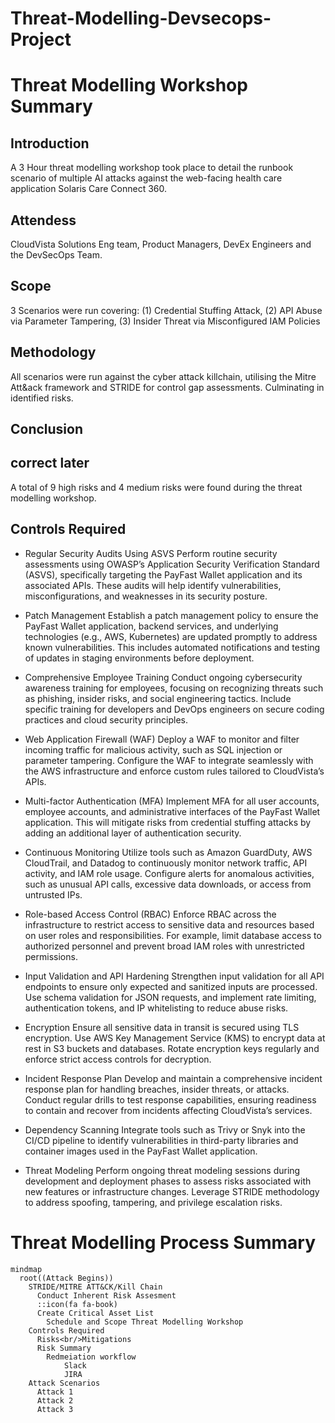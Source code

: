 # Threat-Modelling-Devsecops-Project
# Threat Modelling Workshop Summary

## Introduction
A 3 Hour threat modelling workshop took place to detail the runbook scenario of multiple AI attacks against the web-facing health care application Solaris Care Connect 360.

## Attendess
CloudVista Solutions Eng team, Product Managers, DevEx Engineers and the DevSecOps Team.

## Scope
3 Scenarios were run covering: (1) Credential Stuffing Attack, (2) API Abuse via Parameter Tampering, (3) Insider Threat via Misconfigured IAM Policies 

## Methodology
All scenarios were run against the cyber attack killchain, utilising the Mitre Att&ack framework and STRIDE for control gap assessments. Culminating in identified risks. 

## Conclusion
## correct later 
A total of 9 high risks and 4 medium risks were found during the threat modelling workshop.

## Controls Required

- Regular Security Audits Using ASVS
Perform routine security assessments using OWASP’s Application Security Verification Standard (ASVS), specifically targeting the PayFast Wallet application and its associated APIs. These audits will help identify vulnerabilities, misconfigurations, and weaknesses in its security posture.
- Patch Management
Establish a patch management policy to ensure the PayFast Wallet application, backend services, and underlying technologies (e.g., AWS, Kubernetes) are updated promptly to address known vulnerabilities. This includes automated notifications and testing of updates in staging environments before deployment.

- Comprehensive Employee Training
Conduct ongoing cybersecurity awareness training for employees, focusing on recognizing threats such as phishing, insider risks, and social engineering tactics. Include specific training for developers and DevOps engineers on secure coding practices and cloud security principles.

- Web Application Firewall (WAF)
Deploy a WAF to monitor and filter incoming traffic for malicious activity, such as SQL injection or parameter tampering. Configure the WAF to integrate seamlessly with the AWS infrastructure and enforce custom rules tailored to CloudVista’s APIs.

- Multi-factor Authentication (MFA)
Implement MFA for all user accounts, employee accounts, and administrative interfaces of the PayFast Wallet application. This will mitigate risks from credential stuffing attacks by adding an additional layer of authentication security.

- Continuous Monitoring
Utilize tools such as Amazon GuardDuty, AWS CloudTrail, and Datadog to continuously monitor network traffic, API activity, and IAM role usage. Configure alerts for anomalous activities, such as unusual API calls, excessive data downloads, or access from untrusted IPs.

- Role-based Access Control (RBAC)
Enforce RBAC across the infrastructure to restrict access to sensitive data and resources based on user roles and responsibilities. For example, limit database access to authorized personnel and prevent broad IAM roles with unrestricted permissions.

- Input Validation and API Hardening
Strengthen input validation for all API endpoints to ensure only expected and sanitized inputs are processed. Use schema validation for JSON requests, and implement rate limiting, authentication tokens, and IP whitelisting to reduce abuse risks.

- Encryption
Ensure all sensitive data in transit is secured using TLS encryption. Use AWS Key Management Service (KMS) to encrypt data at rest in S3 buckets and databases. Rotate encryption keys regularly and enforce strict access controls for decryption.

- Incident Response Plan
Develop and maintain a comprehensive incident response plan for handling breaches, insider threats, or attacks. Conduct regular drills to test response capabilities, ensuring readiness to contain and recover from incidents affecting CloudVista’s services.

- Dependency Scanning
Integrate tools such as Trivy or Snyk into the CI/CD pipeline to identify vulnerabilities in third-party libraries and container images used in the PayFast Wallet application.

- Threat Modeling
Perform ongoing threat modeling sessions during development and deployment phases to assess risks associated with new features or infrastructure changes. Leverage STRIDE methodology to address spoofing, tampering, and privilege escalation risks.



# Threat Modelling Process Summary

```mermaid
mindmap
  root((Attack Begins))
    STRIDE/MITRE ATT&CK/Kill Chain
      Conduct Inherent Risk Assesment
      ::icon(fa fa-book)
      Create Critical Asset List
        Schedule and Scope Threat Modelling Workshop
    Controls Required
      Risks<br/>Mitigations
      Risk Summary
        Redmeiation workflow
            Slack
            JIRA 
    Attack Scenarios
      Attack 1
      Attack 2
      Attack 3
      


